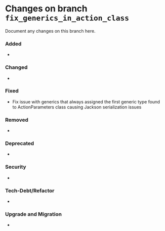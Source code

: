 # Changes on branch `fix_generics_in_action_class`
Document any changes on this branch here.
### Added
- 

### Changed
- 

### Fixed
- Fix issue with generics that always assigned the first generic type found to ActionParameters class causing Jackson serialization issues

### Removed
- 

### Deprecated
- 

### Security
- 

### Tech-Debt/Refactor
- 

### Upgrade and Migration
- 
